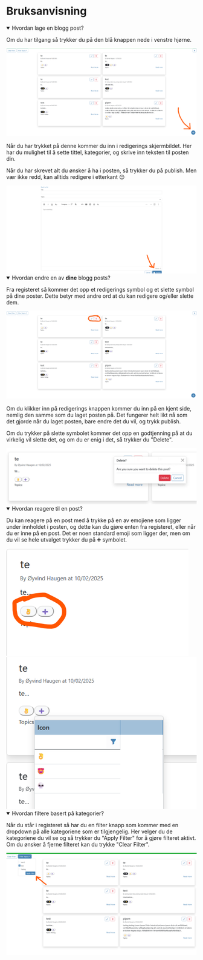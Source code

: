 # Bruksanvisning

<details open>
  <summary>
    Hvordan lage en blogg post?
  </summary>
  <p>Om du har tilgang så trykker du på den blå knappen nede i venstre hjørne.</p>
  <img src="/images/docs/plus_button.png" alt="Create new post"/>
  <p>Når du har trykket på denne kommer du inn i redigerings skjermbildet. Her har du mulighet til å sette tittel, kategorier, og skrive inn teksten til posten din.</p>
  <p>Når du har skrevet alt du ønsker å ha i posten, så trykker du på publish. Men vær ikke redd, kan alltids redigere i etterkant 😊</p>
  <img src="/images/docs/publish_button.png" alt="Publish the post"/>
</details>
<details open>
  <summary>
    Hvordan endre en av <strong>dine</strong> blogg posts?
  </summary>
  <p>Fra registeret så kommer det opp et redigerings symbol og et slette symbol på dine poster. Dette betyr med andre ord at du kan redigere og/eller slette dem.</p>
  <img src="/images/docs/edit_buttons.png" alt="Edit and delete post"/>
  <p>Om du klikker inn på redigerings knappen kommer du inn på en kjent side, nemlig den samme som du laget posten på. Det fungerer helt likt nå som det gjorde når du laget posten, bare endre det du vil, og trykk publish.</p>
  <p>Om du trykker på slette symbolet kommer det opp en godtjenning på at du virkelig vil slette det, og om du er enig i det, så trykker du "Delete".</p>
  <img src="/images/docs/delete.png" alt="Delete a post"/>
</details>
<details open>
  <summary>
    Hvordan reagere til en post?
  </summary>
  <p>Du kan reagere på en post med å trykke på en av emojiene som ligger under innholdet i posten, og dette kan du gjøre enten fra registeret, eller når du er inne på en post. Det er noen standard emoji som ligger der, men om du vil se hele utvalget trykker du på ➕ symbolet.</p>
  <div>
    <img src="/images/docs/react.png" alt="Default reaction on post"/>
    <img src="/images/docs/react_menu.png" alt="Reaction menu on post"/>
  </div>
</details>
<details open>
  <summary>
    Hvordan filtere basert på kategorier?
  </summary>
  <p>Når du står i registeret så har du en filter knapp som kommer med en dropdown på alle kategoriene som er tilgjengelig. Her velger du de kategoriene du vil se og så trykker du "Apply Filter" for å gjøre filteret aktivt. Om du ønsker å fjerne filteret kan du trykke "Clear Filter".</p>
  <img src="/images/docs/filter.png" alt="Filter the posts"/>
</details>

